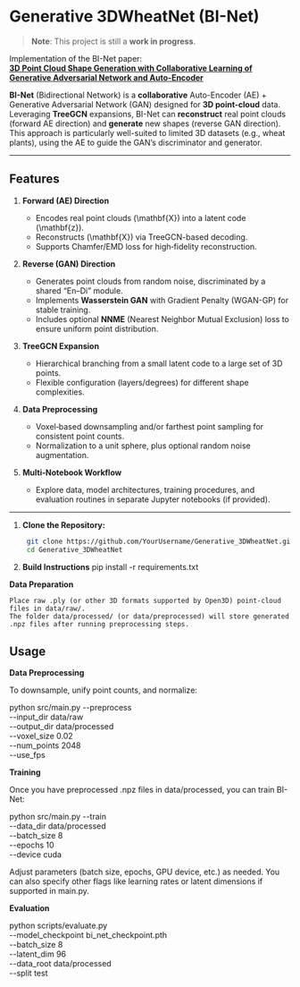 # Generative 3DWheatNet (BI-Net)

> **Note**: This project is still a **work in progress**.

Implementation of the BI-Net paper:  
[**3D Point Cloud Shape Generation with Collaborative Learning of Generative Adversarial Network and Auto-Encoder**](https://www.mdpi.com/2072-4292/16/10/1772)

**BI-Net** (Bidirectional Network) is a **collaborative** Auto-Encoder (AE) + Generative Adversarial Network (GAN) designed for **3D point-cloud** data. Leveraging **TreeGCN** expansions, BI-Net can **reconstruct** real point clouds (forward AE direction) and **generate** new shapes (reverse GAN direction). This approach is particularly well-suited to limited 3D datasets (e.g., wheat plants), using the AE to guide the GAN’s discriminator and generator.

---

## Features

1. **Forward (AE) Direction**  
   - Encodes real point clouds \(\mathbf{X}\) into a latent code \(\mathbf{z}\).  
   - Reconstructs \(\mathbf{X}\) via TreeGCN-based decoding.  
   - Supports Chamfer/EMD loss for high‐fidelity reconstruction.

2. **Reverse (GAN) Direction**  
   - Generates point clouds from random noise, discriminated by a shared “En–Di” module.  
   - Implements **Wasserstein GAN** with Gradient Penalty (WGAN-GP) for stable training.  
   - Includes optional **NNME** (Nearest Neighbor Mutual Exclusion) loss to ensure uniform point distribution.

3. **TreeGCN Expansion**  
   - Hierarchical branching from a small latent code to a large set of 3D points.  
   - Flexible configuration (layers/degrees) for different shape complexities.

4. **Data Preprocessing**  
   - Voxel‐based downsampling and/or farthest point sampling for consistent point counts.  
   - Normalization to a unit sphere, plus optional random noise augmentation.

5. **Multi‐Notebook Workflow**  
   - Explore data, model architectures, training procedures, and evaluation routines in separate Jupyter notebooks (if provided).

---

1. **Clone the Repository:**


   ```bash
    git clone https://github.com/YourUsername/Generative_3DWheatNet.git
    cd Generative_3DWheatNet

2. **Build Instructions**
    pip install -r requirements.txt


**Data Preparation**

    Place raw .ply (or other 3D formats supported by Open3D) point-cloud files in data/raw/.
    The folder data/processed/ (or data/preprocessed) will store generated .npz files after running preprocessing steps.

## Usage

**Data Preprocessing**

To downsample, unify point counts, and normalize:

python src/main.py --preprocess \
    --input_dir data/raw \
    --output_dir data/processed \
    --voxel_size 0.02 \
    --num_points 2048 \
    --use_fps


**Training**

Once you have preprocessed .npz files in data/processed, you can train BI-Net:

python src/main.py --train \
    --data_dir data/processed \
    --batch_size 8 \
    --epochs 10 \
    --device cuda

Adjust parameters (batch size, epochs, GPU device, etc.) as needed. You can also specify other flags like learning rates or latent dimensions if supported in main.py.

**Evaluation**

python scripts/evaluate.py \
    --model_checkpoint bi_net_checkpoint.pth \
    --batch_size 8 \
    --latent_dim 96 \
    --data_root data/processed \
    --split test